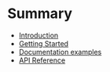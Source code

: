 # Summary

* [Introduction](README.md)
* [Getting Started](start.md)
* [Documentation examples](examples.md)
* [API Reference](API.md)

